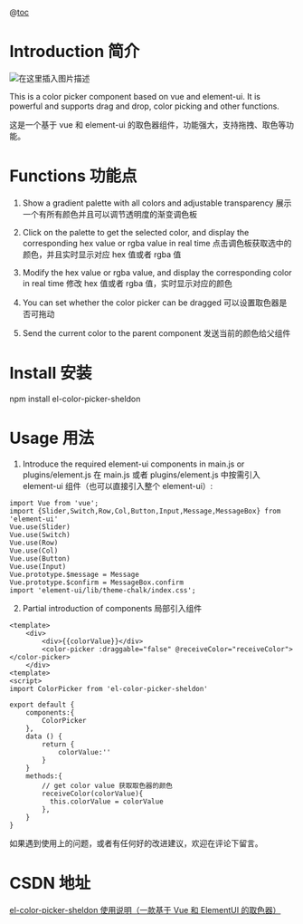 @[toc](el-color-picker-sheldon使用说明（一款基于Vue和ElementUI的取色器）)

# Introduction 简介

![在这里插入图片描述](https://img-blog.csdnimg.cn/8dd72d74041e48adb919da474f900497.png?x-oss-process=image/watermark,type_d3F5LXplbmhlaQ,shadow_50,text_Q1NETiBAU2hlbGRvbuS4gOiTkeeDn-mbqOS7u-W5s-eUnw==,size_8,color_FFFFFF,t_70,g_se,x_16)

This is a color picker component based on vue and element-ui. It is powerful and supports drag and drop, color picking and other functions.

这是一个基于 vue 和 element-ui 的取色器组件，功能强大，支持拖拽、取色等功能。

# Functions 功能点

1. Show a gradient palette with all colors and adjustable transparency 展示一个有所有颜色并且可以调节透明度的渐变调色板

2. Click on the palette to get the selected color, and display the corresponding hex value or rgba value in real time 点击调色板获取选中的颜色，并且实时显示对应 hex 值或者 rgba 值

3. Modify the hex value or rgba value, and display the corresponding color in real time 修改 hex 值或者 rgba 值，实时显示对应的颜色

4. You can set whether the color picker can be dragged 可以设置取色器是否可拖动

5. Send the current color to the parent component 发送当前的颜色给父组件

# Install 安装

npm install el-color-picker-sheldon

# Usage 用法

1. Introduce the required element-ui components in main.js or plugins/element.js 在 main.js 或者 plugins/element.js 中按需引入 element-ui 组件（也可以直接引入整个 element-ui）:

```
import Vue from 'vue';
import {Slider,Switch,Row,Col,Button,Input,Message,MessageBox} from 'element-ui'
Vue.use(Slider)
Vue.use(Switch)
Vue.use(Row)
Vue.use(Col)
Vue.use(Button)
Vue.use(Input)
Vue.prototype.$message = Message
Vue.prototype.$confirm = MessageBox.confirm
import 'element-ui/lib/theme-chalk/index.css';
```

2. Partial introduction of components 局部引入组件

```
<template>
	<div>
		<div>{{colorValue}}</div>
		<color-picker :draggable="false" @receiveColor="receiveColor"></color-picker>
	</div>
<template>
<script>
import ColorPicker from 'el-color-picker-sheldon'

export default {
	components:{
		ColorPicker
	},
	data () {
	 	return {
			colorValue:''
		}
	}
	methods:{
		// get color value 获取取色器的颜色
	    receiveColor(colorValue){
	      this.colorValue = colorValue
	    },
	}
}
```

如果遇到使用上的问题，或者有任何好的改进建议，欢迎在评论下留言。

# CSDN 地址

[el-color-picker-sheldon 使用说明（一款基于 Vue 和 ElementUI 的取色器）](https://blog.csdn.net/qq_39055970/article/details/121702992)
